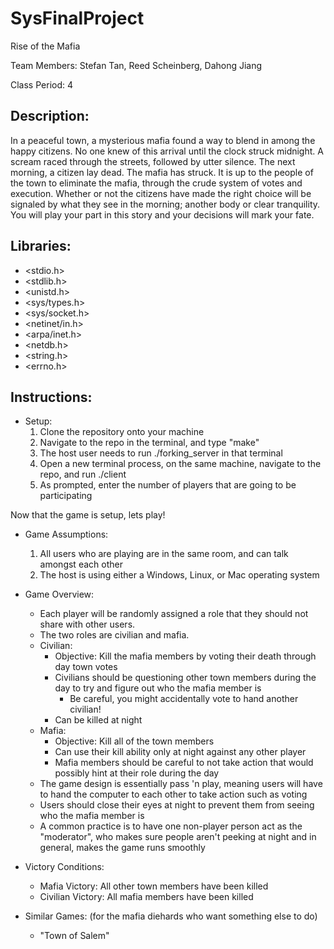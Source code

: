 # SysFinalProject
Rise of the Mafia

Team Members:
Stefan Tan, Reed Scheinberg, Dahong Jiang

Class Period:
4

## Description:
In a peaceful town, a mysterious mafia found a way to blend in among the happy citizens.
No one knew of this arrival until the clock struck midnight. A scream raced through the streets,
followed by utter silence. The next morning, a citizen lay dead. The mafia has struck. It is up
to the people of the town to eliminate the mafia, through the crude system of votes and
execution. Whether or not the citizens have made the right choice will be signaled by what they
see in the morning; another body or clear tranquility. You will play your part in this story
and your decisions will mark your fate.

## Libraries:
* <stdio.h>
* <stdlib.h>
* <unistd.h>
* <sys/types.h>
* <sys/socket.h>
* <netinet/in.h>
* <arpa/inet.h>
* <netdb.h>
* <string.h>
* <errno.h>

## Instructions:
- Setup:
  1. Clone the repository onto your machine
  2. Navigate to the repo in the terminal, and type "make"
  3. The host user needs to run ./forking_server in that terminal
  4. Open a new terminal process, on the same machine, navigate to the repo, and run ./client
  5. As prompted, enter the number of players that are going to be participating
  
Now that the game is setup, lets play!

- Game Assumptions:
  1. All users who are playing are in the same room, and can talk amongst each other
  2. The host is using either a Windows, Linux, or Mac operating system
  
- Game Overview:
  - Each player will be randomly assigned a role that they should not share with other users.  
  - The two roles are civilian and mafia.
  - Civilian:
    - Objective: Kill the mafia members by voting their death through day town votes
    - Civilians should be questioning other town members during the day to try and figure out who the mafia member is
      - Be careful, you might accidentally vote to hand another civilian!
    - Can be killed at night
  - Mafia:
    - Objective: Kill all of the town members
    - Can use their kill ability only at night against any other player
    - Mafia members should be careful to not take action that would possibly hint at their role during the day
  - The game design is essentially pass 'n play, meaning users will have to hand the computer to each other to take action such as voting
  - Users should close their eyes at night to prevent them from seeing who the mafia member is
  - A common practice is to have one non-player person act as the "moderator", who makes sure people aren't peeking at night and in general, makes the game runs smoothly
    
- Victory Conditions:
  - Mafia Victory: All other town members have been killed
  - Civilian Victory: All mafia members have been killed
  
- Similar Games: (for the mafia diehards who want something else to do)
  - "Town of Salem"
